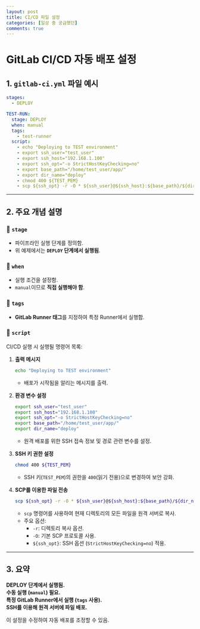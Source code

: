 ```yaml
---
layout: post
title: CI/CD 파일 설정
categories: [일상 중 궁금했던]
comments: true
---
```



# GitLab CI/CD 자동 배포 설정

## 1. `gitlab-ci.yml` 파일 예시
```yaml
stages:
  - DEPLOY

TEST-RUN:
  stage: DEPLOY
  when: manual
  tags:
    - test-runner
  script:
    - echo "Deploying to TEST environment"
    - export ssh_user="test_user"
    - export ssh_host="192.168.1.100"
    - export ssh_opt="-o StrictHostKeyChecking=no"
    - export base_path="/home/test_user/app/"
    - export dir_name="deploy"
    - chmod 400 ${TEST_PEM}
    - scp ${ssh_opt} -r -O * ${ssh_user}@${ssh_host}:${base_path}/${dir_name}/
```

---

## 2. 주요 개념 설명

### 🔹 `stage`
- 파이프라인 실행 단계를 정의함.
- 위 예제에서는 **`DEPLOY` 단계에서 실행됨**.

### 🔹 `when`
- 실행 조건을 설정함.
- `manual`이므로 **직접 실행해야 함**.

### 🔹 `tags`
- **GitLab Runner 태그**를 지정하여 특정 Runner에서 실행함.

### 🔹 `script`
CI/CD 실행 시 실행될 명령어 목록:

1. **출력 메시지**
   ```sh
   echo "Deploying to TEST environment"
   ```
   - 배포가 시작됨을 알리는 메시지를 출력.

2. **환경 변수 설정**
   ```sh
   export ssh_user="test_user"
   export ssh_host="192.168.1.100"
   export ssh_opt="-o StrictHostKeyChecking=no"
   export base_path="/home/test_user/app/"
   export dir_name="deploy"
   ```
   - 원격 배포를 위한 SSH 접속 정보 및 경로 관련 변수를 설정.

3. **SSH 키 권한 설정**
   ```sh
   chmod 400 ${TEST_PEM}
   ```
   - SSH 키(`TEST_PEM`)의 권한을 `400`(읽기 전용)으로 변경하여 보안 강화.

4. **SCP를 이용한 파일 전송**
   ```sh
   scp ${ssh_opt} -r -O * ${ssh_user}@${ssh_host}:${base_path}/${dir_name}/
   ```
   - `scp` 명령어를 사용하여 현재 디렉토리의 모든 파일을 원격 서버로 복사.
   - 주요 옵션:
     - `-r`: 디렉토리 복사 옵션.
     - `-O`: 기본 SCP 프로토콜 사용.
     - `${ssh_opt}`: SSH 옵션 (`StrictHostKeyChecking=no`) 적용.

---

## 3. 요약
 **DEPLOY 단계에서 실행됨.**  
 **수동 실행 (`manual`) 필요.**  
 **특정 GitLab Runner에서 실행 (`tags` 사용).**  
 **SSH를 이용해 원격 서버에 파일 배포.**  

이 설정을 수정하여 자동 배포를 조정할 수 있음.

